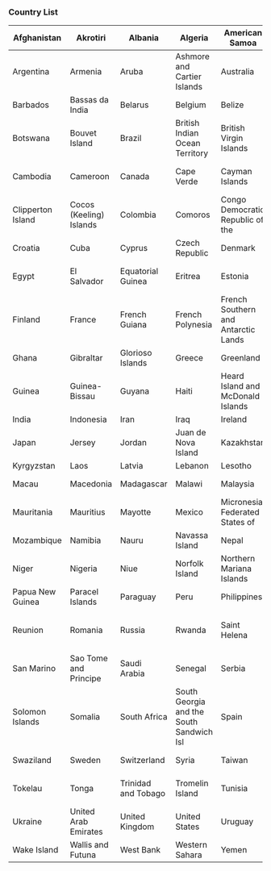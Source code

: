 
### Country List
| Afghanistan 	| Akrotiri 	| Albania 	| Algeria 	| American Samoa 	| Andorra 	| Angola 	| Anguilla 	| Antarctica 	| Antigua and Barbuda 	|  	|
|-	|-	|-	|-	|-	|-	|-	|-	|-	|-	|-	|
| Argentina 	| Armenia 	| Aruba 	| Ashmore and Cartier Islands 	| Australia 	| Austria 	| Azerbaijan 	| Bahamas The 	| Bahrain 	| Bangladesh 	|  	|
| Barbados 	| Bassas da India 	| Belarus 	| Belgium 	| Belize 	| Benin 	| Bermuda 	| Bhutan 	| Bolivia 	| Bosnia and Herzegovina 	|  	|
| Botswana 	| Bouvet Island 	| Brazil 	| British Indian Ocean Territory 	| British Virgin Islands 	| Brunei 	| Bulgaria 	| Burkina Faso 	| Burma 	| Burundi 	|  	|
| Cambodia 	| Cameroon 	| Canada 	| Cape Verde 	| Cayman Islands 	| Central African Republic 	| Chad 	| Chile 	| China 	| Christmas Island 	|  	|
| Clipperton Island 	| Cocos (Keeling) Islands 	| Colombia 	| Comoros 	| Congo Democratic Republic of the 	| Congo Republic of the 	| Cook Islands 	| Coral Sea Islands 	| Costa Rica 	| Ivory Coast 	|  	|
| Croatia 	| Cuba 	| Cyprus 	| Czech Republic 	| Denmark 	| Dhekelia 	| Djibouti 	| Dominica 	| Dominican Republic 	| Ecuador 	|  	|
| Egypt 	| El Salvador 	| Equatorial Guinea 	| Eritrea 	| Estonia 	| Ethiopia 	| Europa Island 	| Falkland Islands (Islas Malvinas) 	| Faroe Islands 	| Fiji 	|  	|
| Finland 	| France 	| French Guiana 	| French Polynesia 	| French Southern and Antarctic Lands 	| Gabon 	| Gambia The 	| Gaza Strip 	| Georgia 	| Germany 	|  	|
| Ghana 	| Gibraltar 	| Glorioso Islands 	| Greece 	| Greenland 	| Grenada 	| Guadeloupe 	| Guam 	| Guatemala 	| Guernsey 	|  	|
| Guinea 	| Guinea-Bissau 	| Guyana 	| Haiti 	| Heard Island and McDonald Islands 	| Holy See (Vatican City) 	| Honduras 	| Hong Kong 	| Hungary 	| Iceland 	|  	|
| India 	| Indonesia 	| Iran 	| Iraq 	| Ireland 	| Isle of Man 	| Israel 	| Italy 	| Jamaica 	| Jan Mayen 	|  	|
| Japan 	| Jersey 	| Jordan 	| Juan de Nova Island 	| Kazakhstan 	| Kenya 	| Kiribati 	| Korea North 	| Korea South 	| Kuwait 	|  	|
| Kyrgyzstan 	| Laos 	| Latvia 	| Lebanon 	| Lesotho 	| Liberia 	| Libya 	| Liechtenstein 	| Lithuania 	| Luxembourg 	|  	|
| Macau 	| Macedonia 	| Madagascar 	| Malawi 	| Malaysia 	| Maldives 	| Mali 	| Malta 	| Marshall Islands 	| Martinique 	|  	|
| Mauritania 	| Mauritius 	| Mayotte 	| Mexico 	| Micronesia Federated States of 	| Moldova 	| Monaco 	| Mongolia 	| Montserrat 	| Morocco 	|  	|
| Mozambique 	| Namibia 	| Nauru 	| Navassa Island 	| Nepal 	| Netherlands 	| Netherlands Antilles 	| New Caledonia 	| New Zealand 	| Nicaragua 	|  	|
| Niger 	| Nigeria 	| Niue 	| Norfolk Island 	| Northern Mariana Islands 	| Norway 	| Oman 	| Pakistan 	| Palau 	| Panama 	|  	|
| Papua New Guinea 	| Paracel Islands 	| Paraguay 	| Peru 	| Philippines 	| Pitcairn Islands 	| Poland 	| Portugal 	| Puerto Rico 	| Qatar 	|  	|
| Reunion 	| Romania 	| Russia 	| Rwanda 	| Saint Helena 	| Saint Kitts and Nevis 	| Saint Lucia 	| Saint Pierre and Miquelon 	| Saint Vincent and the Grenadines 	| Samoa 	|  	|
| San Marino 	| Sao Tome and Principe 	| Saudi Arabia 	| Senegal 	| Serbia 	| Seychelles 	| Sierra Leone 	| Singapore 	| Slovakia 	| Slovenia 	|  	|
| Solomon Islands 	| Somalia 	| South Africa 	| South Georgia and the South Sandwich Isl 	| Spain 	| Spratly Islands 	| Sri Lanka 	| Sudan 	| Suriname 	| Svalbard 	|  	|
| Swaziland 	| Sweden 	| Switzerland 	| Syria 	| Taiwan 	| Tajikistan 	| Tanzania 	| Thailand 	| Timor-Leste 	| Togo 	|  	|
| Tokelau 	| Tonga 	| Trinidad and Tobago 	| Tromelin Island 	| Tunisia 	| Turkey 	| Turkmenistan 	| Turks and Caicos Islands 	| Tuvalu 	| Uganda 	|  	|
| Ukraine 	| United Arab Emirates 	| United Kingdom 	| United States 	| Uruguay 	| Uzbekistan 	| Vanuatu 	| Venezuela 	| Vietnam 	| Virgin Islands 	|  	|
| Wake Island 	| Wallis and Futuna 	| West Bank 	| Western Sahara 	| Yemen 	| Zambia 	| Zimbabwe 	| Curacao 	| Palestine 	| Montenegro 	| Myanmar 	|

